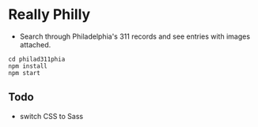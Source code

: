 # Really Philly

- Search through Philadelphia's 311 records and see entries with images attached.

```https://github.com/abraidotti/philad311phia.git
cd philad311phia
npm install
npm start
```

## Todo

- switch CSS to Sass
